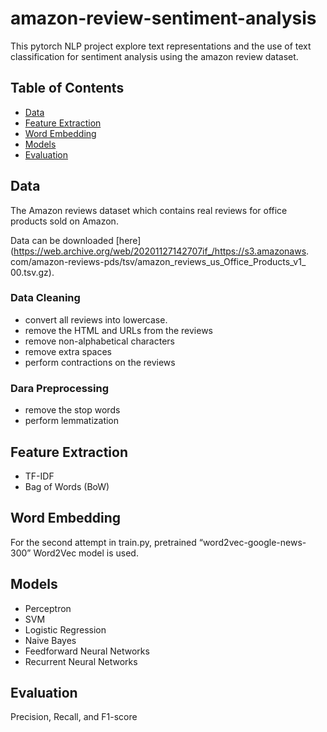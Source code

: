 # amazon-review-sentiment-analysis

This pytorch NLP project explore text representations and the use of text classification for sentiment analysis using the amazon review dataset.

## Table of Contents

- [Data](#data)
- [Feature Extraction](#feature-extraction)
- [Word Embedding](#word-embedding)
- [Models](#models)
- [Evaluation](#evaluation)

## Data
The Amazon reviews dataset which contains real reviews for office products sold on Amazon.

Data can be downloaded [here](https://web.archive.org/web/20201127142707if_/https://s3.amazonaws. com/amazon-reviews-pds/tsv/amazon_reviews_us_Office_Products_v1_ 00.tsv.gz).

### Data Cleaning
- convert all reviews into lowercase.
- remove the HTML and URLs from the reviews
- remove non-alphabetical characters
- remove extra spaces
- perform contractions on the reviews

### Dara Preprocessing
- remove the stop words
- perform lemmatization

## Feature Extraction
- TF-IDF
- Bag of Words (BoW)

## Word Embedding
For the second attempt in train.py, pretrained “word2vec-google-news-300” Word2Vec model is used.

## Models
- Perceptron
- SVM
- Logistic Regression
- Naive Bayes
- Feedforward Neural Networks
- Recurrent Neural Networks

## Evaluation
Precision, Recall, and F1-score